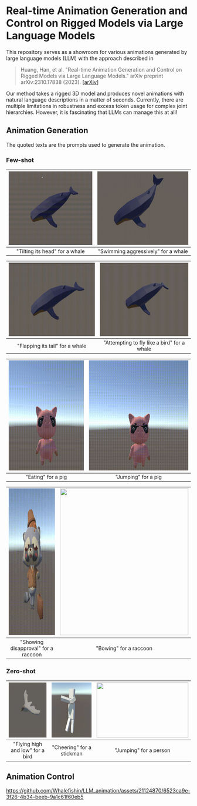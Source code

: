 # Real-time Animation Generation and Control on Rigged Models via Large Language Models
 
This repository serves as a showroom for various animations generated by large language models (LLM) with the approach described in

> Huang, Han, et al. "Real-time Animation Generation and Control on Rigged Models via Large Language Models." arXiv preprint arXiv:2310.17838 (2023).
> [[arXiv]](https://arxiv.org/abs/2310.17838)

Our method takes a rigged 3D model and produces novel animations with natural language descriptions in a matter of seconds. Currently, there are multiple limitations in robustness and excess token usage for complex joint hierarchies. However, it is fascinating that LLMs can manage this at all!

## Animation Generation

The quoted texts are the prompts used to generate the animation.

### Few-shot

| <img src="/videos/whale_head_moving.gif" width="375" height="200"/>| <img src="/videos/whale_swim_aggressively.gif" width="375" height="200"/> |
| :-------------: | :-------------: | 
| "Tilting its head" for a whale  | "Swimming aggressively" for a whale |

| <img src="/videos/whale_tail_flap.gif" width="375" height="200"/>| <img src="/videos/whale_attempting_to_fly.gif" width="375" height="200"/> |
| :-------------: | :-------------: | 
| "Flapping its tail" for a whale  | "Attempting to fly like a bird" for a whale |

| <img src="/videos/pig_eat.gif" width="300" height="300"/> | <img src="/videos/pig_jump.gif" width="400" height="300"/>  |
| :-------------: | :-------------: | 
| "Eating" for a pig | "Jumping" for a pig |

| <img src="/videos/raccoon_disapproval.gif" width="350" height="400"/>| <img src="/videos/raccoon_bow.gif" width="350" height="400"/>  |
| :-------------: | :-------------: | 
| "Showing disapproval" for a raccoon | "Bowing" for a raccoon  |

### Zero-shot

| <img src="/videos/bird_flying_high_and_low.gif" width="200" height="150"/> |  <img src="/videos/stickman_cheering.gif" width="150" height="150"/> | <img src="/videos/person_jumping.gif" width="250" height="150"/>  |
| :-------------: | :-------------: | :-------------: | 
| "Flying high and low" for a bird | "Cheering" for a stickman  | "Jumping" for a person  |


## Animation Control

https://github.com/Whalefishin/LLM_animation/assets/21124870/6523ca9e-3f26-4b34-beeb-9a1c61f60eb5

